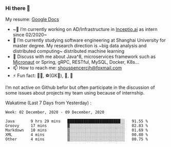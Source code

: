 ### Hi there 👋

My resume: [Google Docs](https://docs.google.com/document/d/1o7iQKDF-_HZUHg6cGiCSl6txrcuQ2tbQttHFFAUeRhc/edit?usp=sharing)

- ~🔭 I’m currently working on AD/Infrastructure in [Inceptio.ai](https://www.inceptio.ai/) as intern since 02/2020~
- 🌱 I’m currently studying software engineering at Shanghai University for master degree. My research direction is ~big data analysis and distributed computing~ distributed machine learning
- 💬 Discuss with me about Java^8, microservices framework such as [Micronaut](http://micronaut.io/) or Spring, gRPC, RESTful, MySQL, Docker, K8s...
- 📫 How to reach me: shouspencercjh@foxmail.com
- ⚡ Fun fact: 🚴‍♂️, ⚽(GK🥅), 🏓, 🏸

I’m not active on Github befor but often participate in the discussion of some issues about projects my team using because of internship.

Wakatime (Last 7 Days from Yesterday) :

<!--START_SECTION:waka-->
```text
Week: 02 December, 2020 - 09 December, 2020

Java       9 hrs 29 mins   ███████████████████████░░   91.55 % 
Groovy     17 mins         ▓░░░░░░░░░░░░░░░░░░░░░░░░   02.83 % 
Markdown   10 mins         ▒░░░░░░░░░░░░░░░░░░░░░░░░   01.69 % 
XML        4 mins          ▒░░░░░░░░░░░░░░░░░░░░░░░░   00.80 % 
Other      4 mins          ▒░░░░░░░░░░░░░░░░░░░░░░░░   00.75 % 
```
<!--END_SECTION:waka-->
